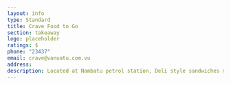 ```yaml
---
layout: info
type: Standard
title: Crave Food to Go
section: takeaway
logo: placeholder
ratings: $
phone: "23437"
email: crave@vanuatu.com.vu
address:
description: Located at Nambatu petrol station, Deli style sandwiches made to order, fruit drinks without sugar, cakes, pies and more. Opens Monday to Saturday from 6:30am to 5:30pm, public holidays from 6:30am to 1:30pm.
---
```

